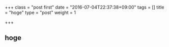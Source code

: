 +++
class = "post first"
date = "2016-07-04T22:37:38+09:00"
tags = []
title = "hoge"
type = "post"
weight = 1

+++


## hoge
